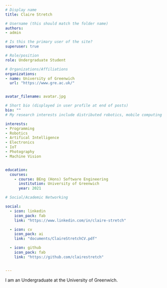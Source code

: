 ```yaml
---
# Display name
title: Claire Stretch

# Username (this should match the folder name)
authors:
- admin

# Is this the primary user of the site?
superuser: true

# Role/position
role: Undergraduate Student

# Organizations/Affiliations
organizations:
- name: University of Greenwich
  url: "https://www.gre.ac.uk/"


avatar_filename: avatar.jpg

# Short bio (displayed in user profile at end of posts)
bio: ""
# My research interests include distributed robotics, mobile computing and programmable matter.

interests:
- Programming
- Robotics
- Artifical Intelligence
- Electronics
- IoT
- Photography
- Machine Vision


education:
  courses:
    - course: BEng (Hons) Software Engineering
      institution: University of Greenwich
      year: 2021

# Social/Academic Networking

social:
  - icon: linkedin
    icon_pack: fab
    link: "https://www.linkedin.com/in/claire-stretch"

  - icon: cv
    icon_pack: ai
    link: "documents/ClaireStretchCV.pdf"

  - icon: github
    icon_pack: fab
    link: "https://github.com/clairestretch"


---
```

I am an Undergraduate at the University of Greenwich.